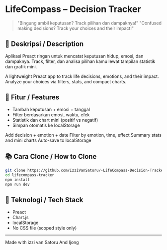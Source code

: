 # LifeCompass – Decision Tracker

> "Bingung ambil keputusan? Track pilihan dan dampaknya!"
> "Confused making decisions? Track your choices and their impact!"

## 📄 Deskripsi / Description

Aplikasi Preact ringan untuk mencatat keputusan hidup, emosi, dan dampaknya.
Track, filter, dan analisa pilihan kamu lewat tampilan statistik dan grafik mini.

A lightweight Preact app to track life decisions, emotions, and their impact.
Analyze your choices via filters, stats, and compact charts.

## 🔄 Fitur / Features
- Tambah keputusan + emosi + tanggal
- Filter berdasarkan emosi, waktu, efek
- Statistik dan chart mini (positif vs negatif)
- Simpan otomatis ke localStorage

Add decision + emotion + date
Filter by emotion, time, effect
Summary stats and mini charts
Auto-save to localStorage

## 📚 Cara Clone / How to Clone

```bash
git clone https://github.com/IzziVanSatoru/-LifeCompass-Decision-Tracker.git
cd lifecompass-tracker
npm install
npm run dev
```

## 🏢 Teknologi / Tech Stack
- Preact
- Chart.js
- localStorage
- No CSS file (scoped style only)

---

Made with izzi van Satoru And Ijong 
